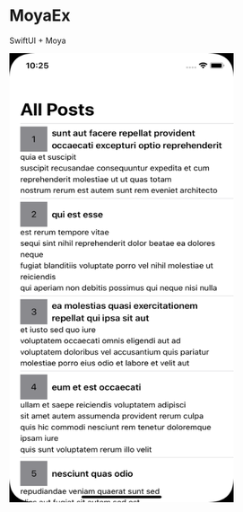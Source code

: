 # MoyaEx
SwiftUI + Moya


<img src="https://github.com/prongbang/MoyaEx/blob/master/screenshot.png?raw=true" width="400" height="800" />
